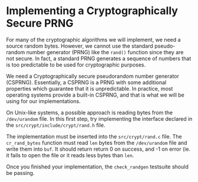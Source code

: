 # Implementing a Cryptographically Secure PRNG
For many of the cryptographic algorithms we will implement, we need a
source random bytes.  However, we cannot use the standard
pseudo-random number generator (PRNG) like the `rand()` function
since they are not secure. In fact, a standard PRNG generates a
sequence of numbers that is too predictable to be used for
cryptographic purposes.

We need a Cryptographically secure pseudorandom number generator
(CSPRNG).  Essentially, a CSPRNG is a PRNG with some additional
properties which guarantee that it is unpredictable. In practice, most
operating systems provide a built-in CSPRNG, and that is what we will
be using for our implementations.

On Unix-like systems, a possible approach is reading bytes from the
`/dev/urandom` file. In this first step, try implementing the
interface declared in the `src/crypt/include/crypt/rand.h` file.

The implementation must be inserted into the `src/crypt/rand.c` file.
The `cr_rand_bytes` function must read `len` bytes from the
`/dev/urandom` file and write them into `buf`. It should return return
0 on success, and -1 on error (ie.  it fails to open the file or it
reads less bytes than `len`.

Once you finished your implementation, the `check_randgen` testsuite
should be passing.
